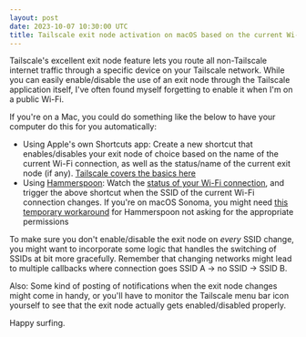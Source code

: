 ```yaml
---
layout: post
date: 2023-10-07 10:30:00 UTC
title: Tailscale exit node activation on macOS based on the current Wi-Fi connection
---
```


Tailscale's excellent exit node feature lets you route all non-Tailscale internet traffic through a specific device on your Tailscale network. While you can easily enable/disable the use of an exit node through the Tailscale application itself, I've often found myself forgetting to enable it when I'm on a public Wi-Fi.

If you're on a Mac, you could do something like the below to have your computer do this for you automatically:

- Using Apple's own Shortcuts app: Create a new shortcut that enables/disables your exit node of choice based on the name of the current Wi-Fi connection, as well as the status/name of the current exit node (if any). [Tailscale covers the basics here](https://tailscale.com/kb/1233/mac-ios-shortcuts/)
- Using [Hammerspoon](https://hammerspoon.org/): Watch the [status of your Wi-Fi connection](http://www.hammerspoon.org/docs/hs.wifi.watcher.html), and trigger the above shortcut when the SSID of the current Wi-Fi connection changes. If you're on macOS Sonoma, you might need [this temporary workaround](https://github.com/Hammerspoon/hammerspoon/issues/3537#issuecomment-1743870568) for Hammerspoon not asking for the appropriate permissions

To make sure you don't enable/disable the exit node on _every_ SSID change, you might want to incorporate some logic that handles the switching of SSIDs at bit more gracefully. Remember that changing networks might lead to multiple callbacks where connection goes SSID A -> no SSID -> SSID B.

Also: Some kind of posting of notifications when the exit node changes might come in handy, or you'll have to monitor the Tailscale menu bar icon yourself to see that the exit node actually gets enabled/disabled properly.

Happy surfing.